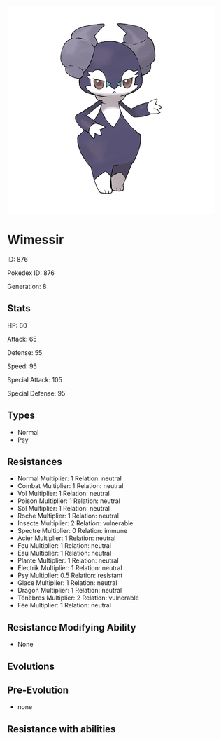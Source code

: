 ![](https://raw.githubusercontent.com/PokeAPI/sprites/master/sprites/pokemon/other/official-artwork/876.png)

# Wimessir
ID: 876

Pokedex ID: 876

Generation: 8

## Stats

HP: 60

Attack: 65

Defense: 55

Speed: 95

Special Attack: 105

Special Defense: 95

## Types

- Normal
- Psy
## Resistances

- Normal Multiplier: 1 Relation: neutral
- Combat Multiplier: 1 Relation: neutral
- Vol Multiplier: 1 Relation: neutral
- Poison Multiplier: 1 Relation: neutral
- Sol Multiplier: 1 Relation: neutral
- Roche Multiplier: 1 Relation: neutral
- Insecte Multiplier: 2 Relation: vulnerable
- Spectre Multiplier: 0 Relation: immune
- Acier Multiplier: 1 Relation: neutral
- Feu Multiplier: 1 Relation: neutral
- Eau Multiplier: 1 Relation: neutral
- Plante Multiplier: 1 Relation: neutral
- Électrik Multiplier: 1 Relation: neutral
- Psy Multiplier: 0.5 Relation: resistant
- Glace Multiplier: 1 Relation: neutral
- Dragon Multiplier: 1 Relation: neutral
- Ténèbres Multiplier: 2 Relation: vulnerable
- Fée Multiplier: 1 Relation: neutral
## Resistance Modifying Ability

- None

## Evolutions

## Pre-Evolution

- none

## Resistance with abilities

